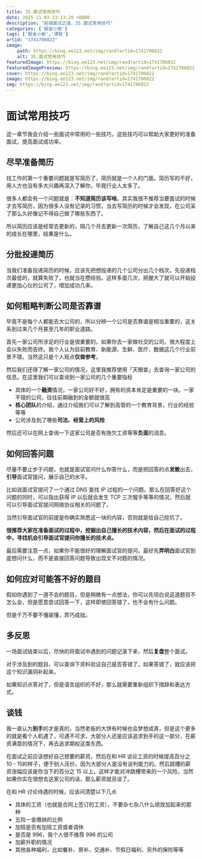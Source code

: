 ```yaml
---
title: 35.面试常用技巧
date: 2025-11-03 23:13:29 +0800
description: "前端面试之道，35.面试常用技巧"
categories: ['掘金小册']
tags: ['掘金小册','课程']
artid: "1741706022"
image:
    path: https://bing.ee123.net/img/rand?artid=1741706022
    alt: 35.面试常用技巧
featuredImage: https://bing.ee123.net/img/rand?artid=1741706022
featuredImagePreview: https://bing.ee123.net/img/rand?artid=1741706022
cover: https://bing.ee123.net/img/rand?artid=1741706022
image: https://bing.ee123.net/img/rand?artid=1741706022
img: https://bing.ee123.net/img/rand?artid=1741706022
---
```


 # 面试常用技巧
 
 这一章节我会介绍一些面试中常用的一些技巧，这些技巧可以帮助大家更好的准备面试，提高面试成功率。
 
 ## 尽早准备简历
 
 找工作的第一个重要问题就是写简历了，简历就是一个人的门面。简历写的不好，用人方也没有多大兴趣再深入了解你，毕竟行业人太多了。
 
 很多人都会有一个问题就是：**不知道简历该写啥**。其实我很不推荐当要面试的时候才去写简历，因为很多人没有记录的习惯，当去写简历的时候才会发现，在公司呆了那么久好像记不得自己做了哪些东西了。
 
 所以简历应该是经常去更新的，隔几个月去更新一次简历，了解自己这几个月以来的成长在哪里，结果是什么。
 
 ## 分批投递简历
 
 当我们准备投递简历的时候，应该先把想投递的几个公司分出几个档次。先投递档次最低的，就算失败了，也就当在攒经验。这样多面几次，把握大了就可以开始投递更加心仪的公司了，增加成功几率。
 
 ## 如何粗略判断公司是否靠谱
 
 毕竟不是每个人都能去大公司的，所以分辨一个公司是否靠谱是相当重要的，这关系到过来几个月甚至几年的职业道路。
 
 首先一家公司所涉足的行业是很重要的，如果你去一家做社交的公司，很大程度上会以失败而告终。我个人认为目前教育、新能源、生鲜、医疗、数据这几个行业前景不错，当然这只是个人观点**仅做参考**。
 
 然后我们还得了解一家公司的情况，这里我推荐使用「天眼查」去查询一家公司的信息。在这里我们可以查询到一家公司的几个重要指标
 
 - 具体的一个**融资**情况，一家公司好不好，拥有的资本肯定是重要的一块。一家不错的公司，往往前期融到的金额就很高
 - **核心团队**的介绍，通过介绍我们可以了解到高管的一个教育背景，行业的经验等等
 - 公司涉及到了哪些**司法、经营上的风险**
 
 然后还可以在网上查询一下这家公司是否有拖欠工资等等**负面**的消息。
 
 ## 如何回答问题

尽量不要止步于问题，也就是面试官问什么你答什么，而是把回答的点**发散**出去，**引导**面试官提问，展示自己的水平。

比如说面试官提问了一个通过 DNS 查找 IP 过程的一个问题。那么在回答好这个问题的同时，可以指出获得 IP 以后就会发生 TCP 三次握手等等的情况，然后就可以引导面试官提问网络协议相关的问题了。

当然引导面试官的前提是你确实熟悉这一块的内容，否则就是给自己挖坑了。

**很推荐大家在准备面试的过程中，挖掘出自己擅长的技术内容，然后在面试的过程中，寻找机会引导面试官提问你擅长的技术点。**

最后需要注意一点，如果你不能很好的理解面试官的提问，最好先**弄明白**面试官到底想问什么，而不是直接回答问题导致出现文不对题的情况。

 ## 如何应对可能答不好的题目
 
 假如你遇到了一道不会的题目，但是稍微有一点想法，你可以先坦白说这道题目不怎么会，但是愿意尝试回答一下，这样即使回答错了，也不会有什么问题。
 
 但是千万不要不懂装懂，弄巧成拙。
 
 ## 多反思
 
 一场面试结束以后，尽快的将面试中遇到的问题记录下来，然后**复盘**整个面试。
 
 对于涉及到的题目，可以查询下资料验证自己是否答错了，如果答错了，就应该把这个知识漏洞补起来。
 
 如果知识点答对了，但是语言组织的不好，那么就需要重新组织下措辞和表达方式。
 
 ## 谈钱
 
 我一直认为**到手**的才是真的，当然老板的大饼有时候也会梦想成真，但是这个更多的就是看个人机遇了，可遇不可求，大部分人还是应该追求到手的这一部分，在薪资满意的情况下，再去追求期权这类东西。
 
 在面试之前应该想好自己想要的薪资，然后在和 HR 谈论工资的时候提高百分之 10 - 15的样子，便于别人压价，因为大部分人是没有谈判能力的。然后跳槽的薪资涨幅应该是你当下的百分之 15 以上，这样才能对冲跳槽带来的一个风险，当然如果你实在很想去这家公司的话，那么薪资就另谈了。
 
 在和 HR 讨论待遇的时候，应该问清楚以下几点
 
 - 具体的工资（也就是合同上签订的工资），不要杂七杂八什么绩效加起来的那种
 - 五险一金缴纳的比例
 - 加班是否有加班工资或者调休
 - 是否是 996，我个人很不推荐 996 的公司
 - 加薪升职的情况
 - 其他各种福利，比如餐补、房补、交通补、节假日福利、另外的保险等等